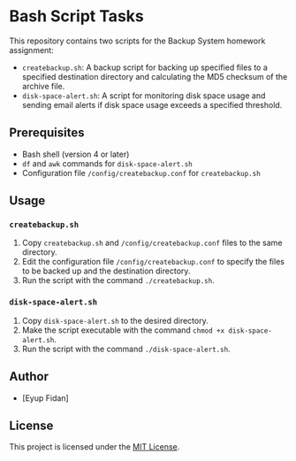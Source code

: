 # Bash Script Tasks

This repository contains two scripts for the Backup System homework assignment:

- `createbackup.sh`: A backup script for backing up specified files to a specified destination directory and calculating the MD5 checksum of the archive file.
- `disk-space-alert.sh`: A script for monitoring disk space usage and sending email alerts if disk space usage exceeds a specified threshold.

## Prerequisites

- Bash shell (version 4 or later)
- `df` and `awk` commands for `disk-space-alert.sh`
- Configuration file `/config/createbackup.conf` for `createbackup.sh`

## Usage

### `createbackup.sh`

1. Copy `createbackup.sh` and `/config/createbackup.conf` files to the same directory.
2. Edit the configuration file `/config/createbackup.conf` to specify the files to be backed up and the destination directory.
3. Run the script with the command `./createbackup.sh`.

### `disk-space-alert.sh`

1. Copy `disk-space-alert.sh` to the desired directory.
2. Make the script executable with the command `chmod +x disk-space-alert.sh`.
3. Run the script with the command `./disk-space-alert.sh`.

## Author

- [Eyup Fidan]

## License

This project is licensed under the [MIT License](LICENSE).
